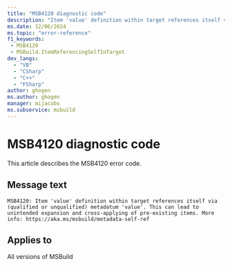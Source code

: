 ```yaml
---
title: "MSB4120 diagnostic code"
description: "Item 'value' definition within target references itself via (qualified or unqualified) metadatum 'value'. This can lead to unintended expansion and cross-applying of pre-existing items. More info: https://aka.ms/msbuild/metadata-self-ref"
ms.date: 12/06/2024
ms.topic: "error-reference"
f1_keywords:
 - MSB4120
 - MSBuild.ItemReferencingSelfInTarget
dev_langs:
  - "VB"
  - "CSharp"
  - "C++"
  - "FSharp"
author: ghogen
ms.author: ghogen
manager: mijacobs
ms.subservice: msbuild
---
```


# MSB4120 diagnostic code

<!-- :::ErrorDefinitionDescription::: -->
<!-- :::editable-content name="introDescription"::: -->
This article describes the MSB4120 error code.
<!-- :::editable-content-end::: -->

## Message text

```output
MSB4120: Item 'value' definition within target references itself via (qualified or unqualified) metadatum 'value'. This can lead to unintended expansion and cross-applying of pre-existing items. More info: https://aka.ms/msbuild/metadata-self-ref
```

<!-- :::editable-content name="postOutputDescription"::: -->
<!--
{StrBegin="MSB4120: "}
-->
<!-- :::editable-content-end::: -->
<!-- :::ErrorDefinitionDescription-end::: -->

## Applies to

All versions of MSBuild
